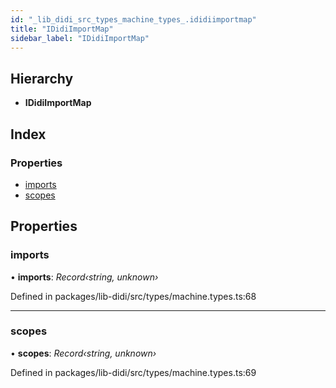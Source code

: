 ```yaml
---
id: "_lib_didi_src_types_machine_types_.ididiimportmap"
title: "IDidiImportMap"
sidebar_label: "IDidiImportMap"
---
```


## Hierarchy

* **IDidiImportMap**

## Index

### Properties

* [imports](_lib_didi_src_types_machine_types_.ididiimportmap.md#imports)
* [scopes](_lib_didi_src_types_machine_types_.ididiimportmap.md#scopes)

## Properties

### <a id="imports" name="imports"></a>  imports

• **imports**: *Record‹string, unknown›*

Defined in packages/lib-didi/src/types/machine.types.ts:68

___

### <a id="scopes" name="scopes"></a>  scopes

• **scopes**: *Record‹string, unknown›*

Defined in packages/lib-didi/src/types/machine.types.ts:69
